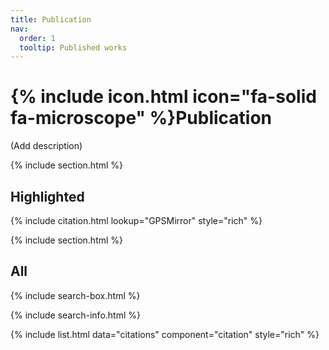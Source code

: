 ```yaml
---
title: Publication
nav:
  order: 1
  tooltip: Published works
---
```


# {% include icon.html icon="fa-solid fa-microscope" %}Publication

(Add description)

{% include section.html %}

## Highlighted

{% include citation.html lookup="GPSMirror" style="rich" %}

{% include section.html %}

## All

{% include search-box.html %}

{% include search-info.html %}

{% include list.html data="citations" component="citation" style="rich" %}
